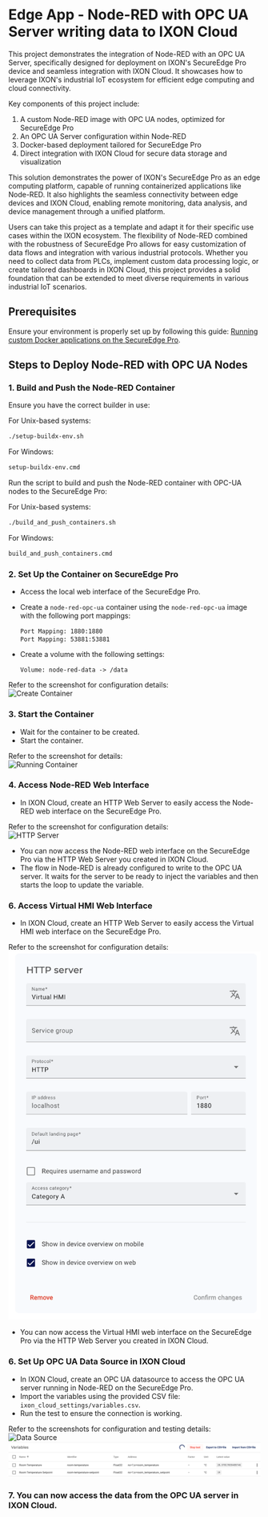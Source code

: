 # Edge App - Node-RED with OPC UA Server writing data to IXON Cloud

This project demonstrates the integration of Node-RED with an OPC UA Server, specifically designed for deployment on IXON's SecureEdge Pro device and seamless integration with IXON Cloud. It showcases how to leverage IXON's industrial IoT ecosystem for efficient edge computing and cloud connectivity.

Key components of this project include:

1. A custom Node-RED image with OPC UA nodes, optimized for SecureEdge Pro
2. An OPC UA Server configuration within Node-RED
3. Docker-based deployment tailored for SecureEdge Pro
4. Direct integration with IXON Cloud for secure data storage and visualization

This solution demonstrates the power of IXON's SecureEdge Pro as an edge computing platform, capable of running containerized applications like Node-RED. It also highlights the seamless connectivity between edge devices and IXON Cloud, enabling remote monitoring, data analysis, and device management through a unified platform.

Users can take this project as a template and adapt it for their specific use cases within the IXON ecosystem. The flexibility of Node-RED combined with the robustness of SecureEdge Pro allows for easy customization of data flows and integration with various industrial protocols. Whether you need to collect data from PLCs, implement custom data processing logic, or create tailored dashboards in IXON Cloud, this project provides a solid foundation that can be extended to meet diverse requirements in various industrial IoT scenarios.

## Prerequisites

Ensure your environment is properly set up by following this guide: [Running custom Docker applications on the SecureEdge Pro](https://support.ixon.cloud/hc/en-us/articles/14231117531420-Running-custom-Docker-applications-on-the-SecureEdge-Pro).

## Steps to Deploy Node-RED with OPC UA Nodes

### 1. Build and Push the Node-RED Container

Ensure you have the correct builder in use:

For Unix-based systems:

```bash
./setup-buildx-env.sh
```

For Windows:

```cmd
setup-buildx-env.cmd
```

Run the script to build and push the Node-RED container with OPC-UA nodes to the SecureEdge Pro:

For Unix-based systems:

```bash
./build_and_push_containers.sh
```

For Windows:

```cmd
build_and_push_containers.cmd
```

### 2. Set Up the Container on SecureEdge Pro

- Access the local web interface of the SecureEdge Pro.
- Create a `node-red-opc-ua` container using the `node-red-opc-ua` image with the following port mappings:

  ```
  Port Mapping: 1880:1880
  Port Mapping: 53881:53881
  ```

- Create a volume with the following settings:

  ```
  Volume: node-red-data -> /data
  ```

Refer to the screenshot for configuration details:  
![Create Container](secure_edge_pro_settings/create_container.png)

### 3. Start the Container

- Wait for the container to be created.
- Start the container.

Refer to the screenshot for details:  
![Running Container](secure_edge_pro_settings/running_container.png)

### 4. Access Node-RED Web Interface

- In IXON Cloud, create an HTTP Web Server to easily access the Node-RED web interface on the SecureEdge Pro.

Refer to the screenshot for configuration details:  
![HTTP Server](ixon_cloud_settings/http_server_node_red.png)

- You can now access the Node-RED web interface on the SecureEdge Pro via the HTTP Web Server you created in IXON Cloud.
- The flow in Node-RED is already configured to write to the OPC UA server. It waits for the server to be ready to inject the variables and then starts the loop to update the variable.

### 6. Access Virtual HMI Web Interface

- In IXON Cloud, create an HTTP Web Server to easily access the Virtual HMI web interface on the SecureEdge Pro.

Refer to the screenshot for configuration details:  
![HTTP Server](ixon_cloud_settings/http_server_virtual_hmi.png)

- You can now access the Virtual HMI web interface on the SecureEdge Pro via the HTTP Web Server you created in IXON Cloud.

### 6. Set Up OPC UA Data Source in IXON Cloud

- In IXON Cloud, create an OPC UA datasource to access the OPC UA server running in Node-RED on the SecureEdge Pro.
- Import the variables using the provided CSV file: `ixon_cloud_settings/variables.csv`.
- Run the test to ensure the connection is working.

Refer to the screenshots for configuration and testing details:  
![Data Source](ixon_cloud_settings/data_source.png)  
![Variables Run Test](ixon_cloud_settings/variables_run_test.png)

### 7. You can now access the data from the OPC UA server in IXON Cloud.
